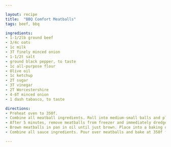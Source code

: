 ```yaml
---

layout: recipe
title:  "BBQ Comfort Meatballs"
tags: beef, bbq

ingredients:
- 1-1/2lb ground beef
- 3/4c oats
- 1c milk
- 3T finely minced onion
- 1-1/2t salt
- ground black pepper, to taste
- 1c all-purpose flour
- Olive oil
- 1c ketchup
- 2T sugar
- 3T vinegar
- 2T Worcestershire
- 4-6T minced onion
- 1 dash tabasco, to taste

directions:
- Preheat oven to 350f.
- Combine all meatball ingredients. Roll into medium-small balls and place on a cookie sheet. Place sheet in freezer for five minutes.
- After 5 minutes, remove meatballs from freezer and immediately dredge in unseasoned flour.
- Brown meatballs in pan in oil until just brown. Place into a baking dish.
- Combine all sauce ingredients. Pour over meatballs and bake at 350f for 45 minutes. Serve with egg noodles, mashed potatoes, or French bread.

---
```

